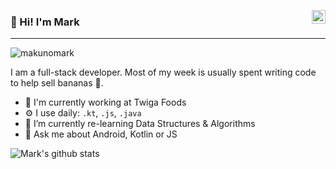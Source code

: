 <a href="https://www.linkedin.com/in/mark-makuno-188175100" target="_blank" rel="nofollow"><img align="right" alt="Pratik's Linkdein" width="22px" src="https://cdn.jsdelivr.net/npm/simple-icons@v3/icons/linkedin.svg" /></a>

<h3>👋 Hi! I'm Mark</h3>

---

<p align="left"> <img src="https://komarev.com/ghpvc/?username=makunomark&label=Views&color=blue&style=plastic" alt="makunomark"></p>

I am a full-stack developer. Most of my week is usually spent writing code to help sell bananas 🍌. 

- 🏢 I'm currently working at Twiga Foods
- ⚙️ I use daily: `.kt`, `.js`, `.java`
- 🌱 I’m currently re-learning Data Structures & Algorithms
- 💬 Ask me about Android, Kotlin or JS

![Mark's github stats](https://github-readme-stats.vercel.app/api?username=makunomark&show_icons=true&hide_border=true)
